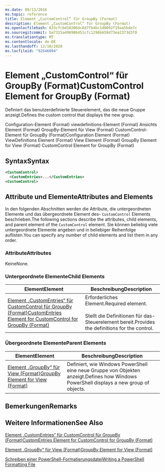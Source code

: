 ```yaml
---
ms.date: 09/13/2016
ms.topic: reference
title: Element „CustomControl“ für GroupBy (Format)
description: Element „CustomControl“ für GroupBy (Format)
ms.openlocfilehash: 633cfcbd10206dc8d7fb4bc1d0092f19aa5bde7c
ms.sourcegitcommit: ba7315a496986451cfc1296b659d73ea2373d3f0
ms.translationtype: MT
ms.contentlocale: de-DE
ms.lasthandoff: 12/10/2020
ms.locfileid: "92646094"
---
```

# <a name="customcontrol-element-for-groupby-format"></a><span data-ttu-id="a5dab-103">Element „CustomControl“ für GroupBy (Format)</span><span class="sxs-lookup"><span data-stu-id="a5dab-103">CustomControl Element for GroupBy (Format)</span></span>

<span data-ttu-id="a5dab-104">Definiert das benutzerdefinierte Steuerelement, das die neue Gruppe anzeigt.</span><span class="sxs-lookup"><span data-stu-id="a5dab-104">Defines the custom control that displays the new group.</span></span>

<span data-ttu-id="a5dab-105">Configuration-Element (Format) viewdefinitions-Element (Format) Ansichts Element (Format) GroupBy-Element für View (Format) CustomControl-Element für GroupBy (Format)</span><span class="sxs-lookup"><span data-stu-id="a5dab-105">Configuration Element (Format) ViewDefinitions Element (Format) View Element (Format) GroupBy Element for View (Format) CustomControl Element for GroupBy (Format)</span></span>

## <a name="syntax"></a><span data-ttu-id="a5dab-106">Syntax</span><span class="sxs-lookup"><span data-stu-id="a5dab-106">Syntax</span></span>

```xml
<CustomControl>
  <CustomEntries>...</CustomEntries>
<CustomControl>
```

## <a name="attributes-and-elements"></a><span data-ttu-id="a5dab-107">Attribute und Elemente</span><span class="sxs-lookup"><span data-stu-id="a5dab-107">Attributes and Elements</span></span>

<span data-ttu-id="a5dab-108">In den folgenden Abschnitten werden die Attribute, die untergeordneten Elemente und das übergeordnete Element des- `CustomControl` Elements beschrieben.</span><span class="sxs-lookup"><span data-stu-id="a5dab-108">The following sections describe the attributes, child elements, and parent element of the `CustomControl` element.</span></span> <span data-ttu-id="a5dab-109">Sie können beliebig viele untergeordnete Elemente angeben und in beliebiger Reihenfolge auflisten.</span><span class="sxs-lookup"><span data-stu-id="a5dab-109">You can specify any number of child elements and list them in any order.</span></span>

### <a name="attributes"></a><span data-ttu-id="a5dab-110">Attribute</span><span class="sxs-lookup"><span data-stu-id="a5dab-110">Attributes</span></span>

<span data-ttu-id="a5dab-111">Keine</span><span class="sxs-lookup"><span data-stu-id="a5dab-111">None.</span></span>

### <a name="child-elements"></a><span data-ttu-id="a5dab-112">Untergeordnete Elemente</span><span class="sxs-lookup"><span data-stu-id="a5dab-112">Child Elements</span></span>

|<span data-ttu-id="a5dab-113">Element</span><span class="sxs-lookup"><span data-stu-id="a5dab-113">Element</span></span>|<span data-ttu-id="a5dab-114">Beschreibung</span><span class="sxs-lookup"><span data-stu-id="a5dab-114">Description</span></span>|
|-------------|-----------------|
|[<span data-ttu-id="a5dab-115">Element „CustomEntries“ für CustomControl für GroupBy (Format)</span><span class="sxs-lookup"><span data-stu-id="a5dab-115">CustomEntries Element for CustomControl for GroupBy (Format)</span></span>](./customentries-element-for-customcontrol-for-groupby-format.md)|<span data-ttu-id="a5dab-116">Erforderliches Element.</span><span class="sxs-lookup"><span data-stu-id="a5dab-116">Required element.</span></span><br /><br /> <span data-ttu-id="a5dab-117">Stellt die Definitionen für das-Steuerelement bereit.</span><span class="sxs-lookup"><span data-stu-id="a5dab-117">Provides the definitions for the control.</span></span>|

### <a name="parent-elements"></a><span data-ttu-id="a5dab-118">Übergeordnete Elemente</span><span class="sxs-lookup"><span data-stu-id="a5dab-118">Parent Elements</span></span>

|<span data-ttu-id="a5dab-119">Element</span><span class="sxs-lookup"><span data-stu-id="a5dab-119">Element</span></span>|<span data-ttu-id="a5dab-120">Beschreibung</span><span class="sxs-lookup"><span data-stu-id="a5dab-120">Description</span></span>|
|-------------|-----------------|
|[<span data-ttu-id="a5dab-121">Element „GroupBy“ für View (Format)</span><span class="sxs-lookup"><span data-stu-id="a5dab-121">GroupBy Element for View (Format)</span></span>](./groupby-element-for-view-format.md)|<span data-ttu-id="a5dab-122">Definiert, wie Windows PowerShell eine neue Gruppe von Objekten anzeigt.</span><span class="sxs-lookup"><span data-stu-id="a5dab-122">Defines how Windows PowerShell displays a new group of objects.</span></span>|

## <a name="remarks"></a><span data-ttu-id="a5dab-123">Bemerkungen</span><span class="sxs-lookup"><span data-stu-id="a5dab-123">Remarks</span></span>

## <a name="see-also"></a><span data-ttu-id="a5dab-124">Weitere Informationen</span><span class="sxs-lookup"><span data-stu-id="a5dab-124">See Also</span></span>

[<span data-ttu-id="a5dab-125">Element „CustomEntries“ für CustomControl für GroupBy (Format)</span><span class="sxs-lookup"><span data-stu-id="a5dab-125">CustomEntries Element for CustomControl for GroupBy (Format)</span></span>](./customentries-element-for-customcontrol-for-groupby-format.md)

[<span data-ttu-id="a5dab-126">Element „GroupBy“ für View (Format)</span><span class="sxs-lookup"><span data-stu-id="a5dab-126">GroupBy Element for View (Format)</span></span>](./groupby-element-for-view-format.md)

[<span data-ttu-id="a5dab-127">Schreiben einer PowerShell-Formatierungsdatei</span><span class="sxs-lookup"><span data-stu-id="a5dab-127">Writing a PowerShell Formatting File</span></span>](./writing-a-powershell-formatting-file.md)
